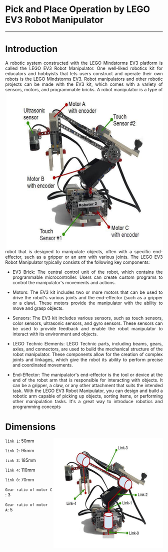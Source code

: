 # **Pick and Place Operation by LEGO EV3 Robot Manipulator**
---

# **Introduction**
<p align="justify"> 
A robotic system constructed with the LEGO Mindstorms EV3 platform is called the LEGO EV3 Robot Manipulator. One well-liked robotics kit for educators and hobbyists that lets users construct and operate their own robots is the LEGO Mindstorms EV3. Robot manipulators and other robotic projects can be made with the EV3 kit, which comes with a variety of sensors, motors, and programmable bricks.  
<img src="https://github.com/shreyaskorde16/LEGO-EV3-Manipulator/blob/main/robot.png" width="500" height="500" align="right"/>  
A robot manipulator is a type of robot that is designed to manipulate objects, often with a specific end-effector, such as a gripper or an arm with various joints. The LEGO EV3 Robot Manipulator typically consists of the following key components:
<p align="justify"> 
  
- <p align="justify">EV3 Brick: The central control unit of the robot, which contains the programmable microcontroller. Users can create custom programs to control the manipulator's movements and actions.
<p align="justify"> 
  
- <p align="justify"> Motors: The EV3 kit includes two or more motors that can be used to drive the robot's various joints and the end-effector (such as a gripper or a claw). These motors provide the manipulator with the ability to move and grasp objects.
<p align="justify"> 
  
- <p align="justify">Sensors: The EV3 kit includes various sensors, such as touch sensors, color sensors, ultrasonic sensors, and gyro sensors. These sensors can be used to provide feedback and enable the robot manipulator to interact with its environment and objects.
<p align="justify"> 
  
- <p align="justify"> LEGO Technic Elements: LEGO Technic parts, including beams, gears, axles, and connectors, are used to build the mechanical structure of the robot manipulator. These components allow for the creation of complex joints and linkages, which give the robot its ability to perform precise and coordinated movements.
<p align="justify"> 
  
- <p align="justify">End-Effector: The manipulator's end-effector is the tool or device at the end of the robot arm that is responsible for interacting with objects. It can be a gripper, a claw, or any other attachment that suits the intended task. With the LEGO EV3 Robot Manipulator, you can design and build a robotic arm capable of picking up objects, sorting items, or performing other manipulation tasks. It's a great way to introduce robotics and programming concepts
</p>

# **Dimensions**
<img src="https://github.com/shreyaskorde16/LEGO-EV3-Manipulator/blob/09a2a57ab95224427c76cefb4f220ca3a2b7aade/links.png" width="350" height="350" align="right"/>

`link 1`: 50mm  

`link 2`: 95mm  

`link 3`: 185mm  

`link 4`: 110mm  

`link 0`: 70mm  

`Gear ratio of motor C `: 3  

`Gear ratio of motor A`: 5  
